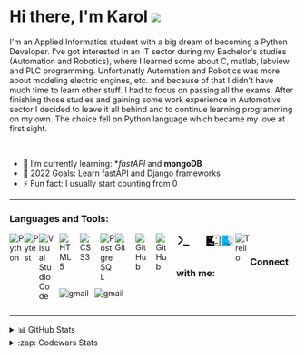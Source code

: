 # Hi there, I'm Karol <img src="https://media.giphy.com/media/hvRJCLFzcasrR4ia7z/giphy.gif" width="30px"/>

I'm an Applied Informatics student with a big dream of becoming a Python Developer. I've got interested in an IT sector during my Bachelor's studies (Automation and Robotics), where I learned some about C, matlab, labview and PLC programming. Unfortunatly Automation and Robotics was more about modeling electric engines, etc. and because of that I didn't have much time to learn other stuff. I had to focus on passing all the exams. After finishing those studies and gaining some work experience in Automotive sector I decided to leave it all behind and to continue learning programming on my own. The choice fell on Python language which became my love at first sight.

<br/>

- 🌱 I’m currently learning: **fastAPI* and **mongoDB**
- 🥅 2022 Goals: Learn fastAPI and Django frameworks
- ⚡ Fun fact: I usually start counting from 0     

---

### Languages and Tools:


[<img align="left" alt="Python" width="26px" src="https://cdn.jsdelivr.net/gh/devicons/devicon/icons/python/python-original.svg" />][python]
[<img align="left" alt="Pytest" width="26px" src="https://cdn.jsdelivr.net/gh/devicons/devicon/icons/pytest/pytest-original.svg" />][pytest]
[<img align="left" alt="Visual Studio Code" width="26px" src="https://cdn.jsdelivr.net/gh/devicons/devicon/icons/vscode/vscode-original.svg" style="padding-right:10px;" />][code]
[<img align="left" alt="HTML5" width="26px" src="https://cdn.jsdelivr.net/gh/devicons/devicon/icons/html5/html5-original.svg" style="padding-right:10px;" />][html]
[<img align="left" alt="CSS3" width="26px" src="https://cdn.jsdelivr.net/gh/devicons/devicon/icons/css3/css3-original.svg" style="padding-right:10px;" />][css]
[<img align="left" alt="PostgreSQL" width="26px" src="https://cdn.jsdelivr.net/gh/devicons/devicon/icons/postgresql/postgresql-original.svg" />][postgres]
[<img align="left" alt="Git" width="26px" src="https://cdn.jsdelivr.net/gh/devicons/devicon/icons/git/git-original.svg" style="padding-right:10px;" />][git]
[<img align="left" alt="GitHub" width="26px" src="https://user-images.githubusercontent.com/3369400/139447912-e0f43f33-6d9f-45f8-be46-2df5bbc91289.png" style="padding-right:10px;" />](https://github.com/#gh-dark-mode-only)
[<img align="left" alt="GitHub" width="26px" src="https://user-images.githubusercontent.com/3369400/139448065-39a229ba-4b06-434b-bc67-616e2ed80c8f.png" style="padding-right:10px;" />](https://github.com/#gh-light-mode-only)
[<img align="left" alt="Terminal" width="26px" src="./img/terminal-light.svg" />](https://iterm2.com/#gh-light-mode-only)
[<img align="left" alt="Terminal" width="26px" src="./img/terminal-dark.svg" />](https://iterm2.com/#gh-dark-mode-only)
[<img align="left" alt="MacOS" width="26px" src="./img/mac-logo-light.svg" />](https://en.wikipedia.org/wiki/MacOS/#gh-light-mode-only)
[<img align="left" alt="MacOS" width="26px" src="./img/mac-logo-dark.svg" />](https://en.wikipedia.org/wiki/MacOS/#gh-dark-mode-only)
[<img align="left" alt="Trello" width="26px" src="https://cdn.jsdelivr.net/gh/devicons/devicon/icons/trello/trello-plain.svg" />][trello]
          
<br />

### Connect with me:
[<img align="left" alt="gmail" src="https://img.shields.io/badge/Gmail-D14836?style=for-the-badge&logo=gmail&logoColor=white" style="padding-right:10px;" />][Gmail]
[<img align="left" alt="gmail" src="https://img.shields.io/badge/linkedin-%230077B5.svg?style=for-the-badge&logo=linkedin&logoColor=white"/>][linkedin]
<br />
<br />

---

<details>
  <summary>📊 GitHub Stats</summary>
  <img align="left" alt="lolekgk's GitHub Stats" width="47.5%" src="https://streak-stats.demolab.com?user=lolekgk&theme=dark&hide_border=true" />
  <img align="left" alt="lolekgk's GitHub Stats" width="47.5%" src="https://github-readme-stats.vercel.app/api?username=lolekgk&show_icons=true&hide_border=true&title_color=FB8C00&icon_color=FB8C00&bg_color=151515&text_color=ffffff" />
</details>


<details>
  <summary>:zap: Codewars Stats</summary>
  <img align="left" alt="lolekgk's Codewars Stats" width="47%" src="https://github-readme-codewars-stats.herokuapp.com/api/?username=lolekgk&card&customcolor=bg:151515&colormode=dark_mode" />
</details>


[linkedin]: https://www.linkedin.com/in/karol-gajda-ba04931a3/
[Gmail]: mailto:karol.gajda97@gmail.com
[python]: https://www.python.org/
[code]: https://code.visualstudio.com/
[html]: https://en.wikipedia.org/wiki/HTML
[css]: https://developer.mozilla.org/en-US/docs/Web/CSS
[postgres]: https://www.postgresql.org/
[git]: https://git-scm.com/
[pytest]: https://docs.pytest.org/en/7.1.x/
[trello]: https://trello.com/en

